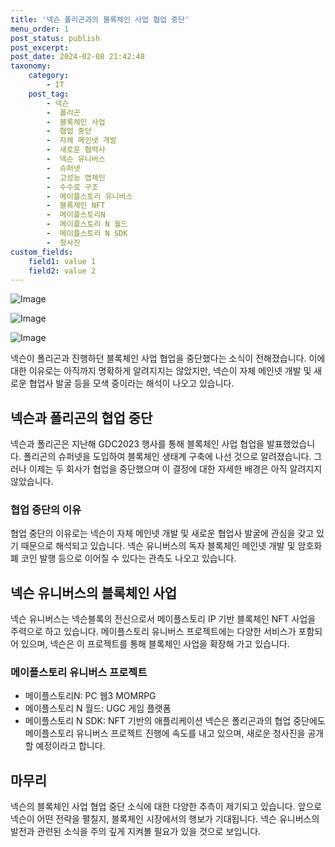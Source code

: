 ```yaml
---
title: '넥슨 폴리곤과의 블록체인 사업 협업 중단'
menu_order: 1
post_status: publish
post_excerpt: 
post_date: 2024-02-08 21:42:48
taxonomy:
    category:
        - IT
    post_tag:
        - 넥슨
        -  폴리곤
        -  블록체인 사업
        -  협업 중단
        -  자체 메인넷 개발
        -  새로운 협력사
        -  넥슨 유니버스
        -  슈퍼넷
        -  고성능 앱체인
        -  수수료 구조
        -  메이플스토리 유니버스
        -  블록체인 NFT
        -  메이플스토리N
        -  메이플스토리 N 월드
        -  메이플스토리 N SDK
        -  청사진
custom_fields:
    field1: value 1
    field2: value 2
---
```


![Image](https://imgnews.pstatic.net/image/092/2024/02/08/0002320944_001_20240208175101188.jpg?type=w647)

![Image](https://imgnews.pstatic.net/image/092/2024/02/08/0002320944_002_20240208175101251.jpg?type=w647)

![Image](https://imgnews.pstatic.net/image/092/2024/02/08/0002320944_003_20240208175101284.jpg?type=w647)

넥슨이 폴리곤과 진행하던 블록체인 사업 협업을 중단했다는 소식이 전해졌습니다. 이에 대한 이유로는 아직까지 명확하게 알려지지는 않았지만, 넥슨이 자체 메인넷 개발 및 새로운 협업사 발굴 등을 모색 중이라는 해석이 나오고 있습니다.
## 넥슨과 폴리곤의 협업 중단
넥슨과 폴리곤은 지난해 GDC2023 행사를 통해 블록체인 사업 협업을 발표했었습니다. 폴리곤의 슈퍼넷을 도입하여 블록체인 생태계 구축에 나선 것으로 알려졌습니다. 그러나 이제는 두 회사가 협업을 중단했으며 이 결정에 대한 자세한 배경은 아직 알려지지 않았습니다.
### 협업 중단의 이유
협업 중단의 이유로는 넥슨이 자체 메인넷 개발 및 새로운 협업사 발굴에 관심을 갖고 있기 때문으로 해석되고 있습니다. 넥슨 유니버스의 독자 블록체인 메인넷 개발 및 암호화폐 코인 발행 등으로 이어질 수 있다는 관측도 나오고 있습니다.
## 넥슨 유니버스의 블록체인 사업
넥슨 유니버스는 넥슨블록의 전신으로서 메이플스토리 IP 기반 블록체인 NFT 사업을 주력으로 하고 있습니다. 메이플스토리 유니버스 프로젝트에는 다양한 서비스가 포함되어 있으며, 넥슨은 이 프로젝트를 통해 블록체인 사업을 확장해 가고 있습니다.
### 메이플스토리 유니버스 프로젝트
- 메이플스토리N: PC 웹3 MOMRPG
- 메이플스토리 N 월드: UGC 게임 플랫폼
- 메이플스토리 N SDK: NFT 기반의 애플리케이션
넥슨은 폴리곤과의 협업 중단에도 메이플스토리 유니버스 프로젝트 진행에 속도를 내고 있으며, 새로운 청사진을 공개할 예정이라고 합니다.
## 마무리
넥슨의 블록체인 사업 협업 중단 소식에 대한 다양한 추측이 제기되고 있습니다. 앞으로 넥슨이 어떤 전략을 펼칠지, 블록체인 시장에서의 행보가 기대됩니다. 넥슨 유니버스의 발전과 관련된 소식을 주의 깊게 지켜볼 필요가 있을 것으로 보입니다.
